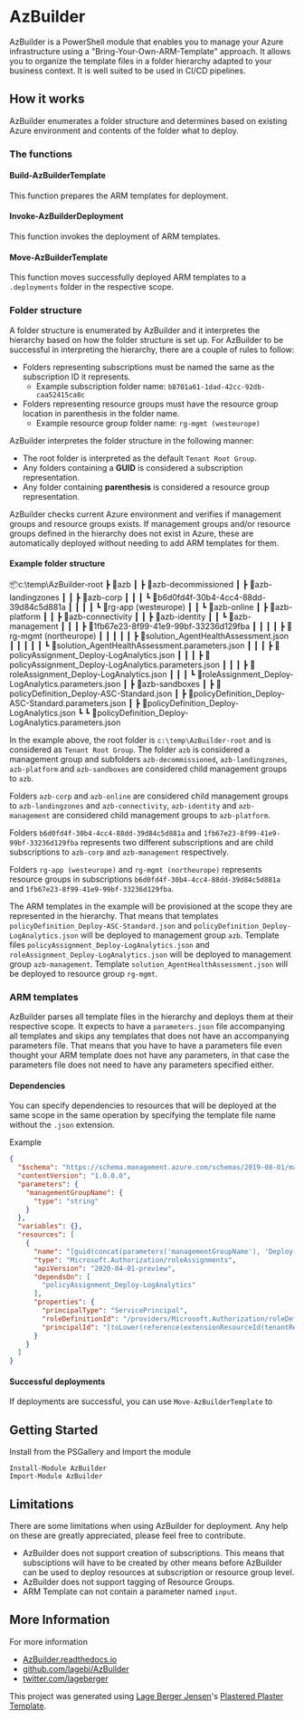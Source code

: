 # AzBuilder

AzBuilder is a PowerShell module that enables you to manage your Azure infrastructure using a "Bring-Your-Own-ARM-Template" approach. It allows you to organize the template files in a folder hierarchy adapted to your business context. It is well suited to be used in CI/CD pipelines.

## How it works

AzBuilder enumerates a folder structure and determines based on existing Azure environment and contents of the folder what to deploy.

### The functions

#### Build-AzBuilderTemplate

This function prepares the ARM templates for deployment.

#### Invoke-AzBuilderDeployment

This function invokes the deployment of ARM templates.

#### Move-AzBuilderTemplate

This function moves successfully deployed ARM templates to a `.deployments` folder in the respective scope.

### Folder structure

A folder structure is enumerated by AzBuilder and it interpretes the hierarchy based on how the folder structure is set up. For AzBuilder to be successful in interpreting the hierarchy, there are a couple of rules to follow:

- Folders representing subscriptions must be named the same as the subscription ID it represents.
    - Example subscription folder name: `b8701a61-1dad-42cc-92db-caa52415ca8c`
- Folders representing resource groups must have the resource group location in parenthesis in the folder name.
    - Example resource group folder name: `rg-mgmt (westeurope)`

AzBuilder interpretes the folder structure in the following manner:

- The root folder is interpreted as the default `Tenant Root Group`.
- Any folders containing a **GUID** is considered a subscription representation.
- Any folder containing **parenthesis** is considered a resource group representation.

AzBuilder checks current Azure environment and verifies if management groups and resource groups exists. If management groups and/or resource groups defined in the hierarchy does not exist in Azure, these are automatically deployed without needing to add ARM templates for them.

#### Example folder structure

📦c:\temp\AzBuilder-root
 ┣ 📂azb
 ┃ ┣ 📂azb-decommissioned
 ┃ ┣ 📂azb-landingzones
 ┃ ┃ ┣ 📂azb-corp
 ┃ ┃ ┃ ┗ 📂b6d0fd4f-30b4-4cc4-88dd-39d84c5d881a
 ┃ ┃ ┃ ┃ ┗ 📂rg-app (westeurope)
 ┃ ┃ ┗ 📂azb-online
 ┃ ┣ 📂azb-platform
 ┃ ┃ ┣ 📂azb-connectivity
 ┃ ┃ ┣ 📂azb-identity
 ┃ ┃ ┗ 📂azb-management
 ┃ ┃ ┃ ┣ 📂1fb67e23-8f99-41e9-99bf-33236d129fba
 ┃ ┃ ┃ ┃ ┣ 📂rg-mgmt (northeurope)
 ┃ ┃ ┃ ┃ ┃ ┣ 📜solution_AgentHealthAssessment.json
 ┃ ┃ ┃ ┃ ┃ ┗ 📜solution_AgentHealthAssessment.parameters.json
 ┃ ┃ ┃ ┣ 📜policyAssignment_Deploy-LogAnalytics.json
 ┃ ┃ ┃ ┣ 📜policyAssignment_Deploy-LogAnalytics.parameters.json
 ┃ ┃ ┃ ┣ 📜roleAssignment_Deploy-LogAnalytics.json
 ┃ ┃ ┃ ┗ 📜roleAssignment_Deploy-LogAnalytics.parameters.json
 ┃ ┣ 📂azb-sandboxes
 ┃ ┣ 📜policyDefinition_Deploy-ASC-Standard.json
 ┃ ┣ 📜policyDefinition_Deploy-ASC-Standard.parameters.json
 ┃ ┣ 📜policyDefinition_Deploy-LogAnalytics.json
 ┗ ┗ 📜policyDefinition_Deploy-LogAnalytics.parameters.json

In the example above, the root folder is `c:\temp\AzBuilder-root` and is considered as `Tenant Root Group`. The folder `azb` is considered a management group and subfolders `azb-decommissioned`, `azb-landingzones`, `azb-platform` and `azb-sandboxes` are considered child management groups to `azb`.

Folders `azb-corp` and `azb-online` are considered child management groups to `azb-landingzones` and `azb-connectivity`, `azb-identity` and `azb-management` are considered child management groups to `azb-platform`.

Folders `b6d0fd4f-30b4-4cc4-88dd-39d84c5d881a` and `1fb67e23-8f99-41e9-99bf-33236d129fba` represents two different subscriptions and are child subscriptions to `azb-corp` and `azb-management` respectively.

Folders `rg-app (westeurope)` and `rg-mgmt (northeurope)` represents resource groups in subscriptions `b6d0fd4f-30b4-4cc4-88dd-39d84c5d881a` and `1fb67e23-8f99-41e9-99bf-33236d129fba`.

The ARM templates in the example will be provisioned at the scope they are represented in the hierarchy. That means that templates `policyDefinition_Deploy-ASC-Standard.json` and `policyDefinition_Deploy-LogAnalytics.json` will be deployed to management group `azb`. Template files `policyAssignment_Deploy-LogAnalytics.json` and `roleAssignment_Deploy-LogAnalytics.json` will be deployed to management group `azb-management`. Template `solution_AgentHealthAssessment.json` will be deployed to resource group `rg-mgmt`.

### ARM templates

AzBuilder parses all template files in the hierarchy and deploys them at their respective scope. It expects to have a `parameters.json` file accompanying all templates and skips any templates that does not have an accompanying parameters file. That means that you have to have a parameters file even thought your ARM template does not have any parameters, in that case the parameters file does not need to have any parameters specified either.

#### Dependencies

You can specify dependencies to resources that will be deployed at the same scope in the same operation by specifying the template file name without the `.json` extension.

Example
```json
{
  "$schema": "https://schema.management.azure.com/schemas/2019-08-01/managementGroupDeploymentTemplate.json#",
  "contentVersion": "1.0.0.0",
  "parameters": {
    "managementGroupName": {
      "type": "string"
    }
  },
  "variables": {},
  "resources": [
    {
      "name": "[guid(concat(parameters('managementGroupName'), 'Deploy-LogAnalytics'))]",
      "type": "Microsoft.Authorization/roleAssignments",
      "apiVersion": "2020-04-01-preview",
      "dependsOn": [
        "policyAssignment_Deploy-LogAnalytics"
      ],
      "properties": {
        "principalType": "ServicePrincipal",
        "roleDefinitionId": "/providers/Microsoft.Authorization/roleDefinitions/8e3af657-a8ff-443c-a75c-2fe8c4bcb635",
        "principalId": "[toLower(reference(extensionResourceId(tenantResourceId('Microsoft.Management/managementGroups', parameters('managementGroupName')), 'Microsoft.Authorization/policyAssignments', 'Deploy-LogAnalytics'), '2018-05-01', 'Full').identity.principalId)]"
      }
    }
  ]
}
```

#### Successful deployments

If deployments are successful, you can use `Move-AzBuilderTemplate` to

## Getting Started

Install from the PSGallery and Import the module

    Install-Module AzBuilder
    Import-Module AzBuilder

## Limitations

There are some limitations when using AzBuilder for deployment. Any help on these are greatly appreciated, please feel free to contribute.

- AzBuilder does not support creation of subscriptions. This means that subsciptions will have to be created by other means before AzBuilder can be used to deploy resources at subscription or resource group level.
- AzBuilder does not support tagging of Resource Groups.
- ARM Template can not contain a parameter named `input`.


## More Information

For more information

* [AzBuilder.readthedocs.io](http://AzBuilder.readthedocs.io)
* [github.com/lagebj/AzBuilder](https://github.com/lagebj/AzBuilder)
* [twitter.com/lageberger](https://twitter.com/lageberger)

This project was generated using [Lage Berger Jensen](https://twitter.com/lageberger)'s [Plastered Plaster Template](https://github.com/lagebj/PlasterTemplates/tree/master/Plastered).
